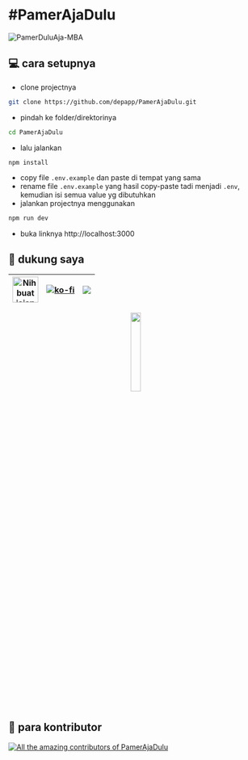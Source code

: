 # #PamerAjaDulu
![PamerDuluAja-MBA](https://github.com/depapp/PamerAjaDulu/assets/6134774/d9cb0265-b146-4ac1-9283-98f9df988631)

## :computer: cara setupnya
- clone projectnya
```bash
git clone https://github.com/depapp/PamerAjaDulu.git
```
- pindah ke folder/direktorinya
```bash
cd PamerAjaDulu
```
- lalu jalankan
```bash
npm install
```
- copy file `.env.example` dan paste di tempat yang sama
- rename file `.env.example` yang hasil copy-paste tadi menjadi `.env`, kemudian isi semua value yg dibutuhkan
- jalankan projectnya menggunakan
```bash
npm run dev
```
- buka linknya http://localhost:3000 

## :muscle: dukung saya
<div align="center">
  
| <a href="https://www.nihbuatjajan.com/depapp" target="_blank"><img src="https://d4xyvrfd64gfm.cloudfront.net/buttons/default-cta.png" alt="Nih buat jajan" style="height: 51px !important;" ></a> | [![ko-fi](https://ko-fi.com/img/githubbutton_sm.svg)](https://ko-fi.com/O4O5120T1U) | <a href="https://www.paypal.me/depapp" target="_blank"><img src="https://www.paypalobjects.com/digitalassets/c/website/marketing/apac/C2/logos-buttons/optimize/44_Yellow_PayPal_Pill_Button.png"></a> |
| ------------ | ----- | ------ |

<a href="https://saweria.co/depapp" target="_blank"><img src="https://github-production-user-asset-6210df.s3.amazonaws.com/6134774/278801090-c4efd5c9-c0a7-43dc-9ea1-c21bc1a55203.png" width="20%" height="20%"></a>

</div>

## :busts_in_silhouette: para kontributor
<a href="https://github.com/depapp/PamerAjaDulu/graphs/contributors"><img src="https://contrib.rocks/image?repo=depapp/PamerAjaDulu" alt="All the amazing contributors of PamerAjaDulu"></a>

